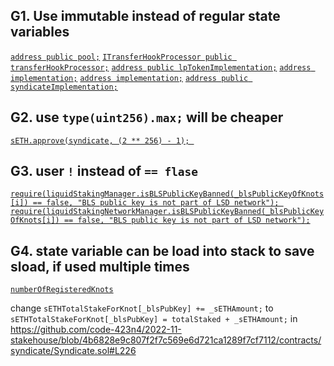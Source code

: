 ## G1. Use immutable instead of regular state variables
[`address public pool;`](https://github.com/code-423n4/2022-11-stakehouse/blob/4b6828e9c807f2f7c569e6d721ca1289f7cf7112/contracts/liquid-staking/GiantLP.sol#L11)
[`ITransferHookProcessor public transferHookProcessor;`](https://github.com/code-423n4/2022-11-stakehouse/blob/4b6828e9c807f2f7c569e6d721ca1289f7cf7112/contracts/liquid-staking/GiantLP.sol#L14)
[`address public lpTokenImplementation;`](https://github.com/code-423n4/2022-11-stakehouse/blob/4b6828e9c807f2f7c569e6d721ca1289f7cf7112/contracts/liquid-staking/LPTokenFactory.sol#L15)
[`address implementation;`](https://github.com/code-423n4/2022-11-stakehouse/blob/4b6828e9c807f2f7c569e6d721ca1289f7cf7112/contracts/liquid-staking/SavETHVaultDeployer.sol#L13)
[`address implementation;`](https://github.com/code-423n4/2022-11-stakehouse/blob/4b6828e9c807f2f7c569e6d721ca1289f7cf7112/contracts/liquid-staking/StakingFundsVaultDeployer.sol#L13)
[`address public syndicateImplementation;`](https://github.com/code-423n4/2022-11-stakehouse/blob/4b6828e9c807f2f7c569e6d721ca1289f7cf7112/contracts/syndicate/SyndicateFactory.sol#L13)

## G2. use `type(uint256).max;` will be cheaper
[`sETH.approve(syndicate, (2 ** 256) - 1); `](https://github.com/code-423n4/2022-11-stakehouse/blob/4b6828e9c807f2f7c569e6d721ca1289f7cf7112/contracts/liquid-staking/LiquidStakingManager.sol#L870)

## G3. user `!` instead of `== flase` 
[`require(liquidStakingManager.isBLSPublicKeyBanned(_blsPublicKeyOfKnots[i]) == false, "BLS public key is not part of LSD network"); `](https://github.com/code-423n4/2022-11-stakehouse/blob/4b6828e9c807f2f7c569e6d721ca1289f7cf7112/contracts/liquid-staking/SavETHVault.sol#L64)
[`require(liquidStakingNetworkManager.isBLSPublicKeyBanned(_blsPublicKeyOfKnots[i]) == false, "BLS public key is not part of LSD network");`](https://github.com/code-423n4/2022-11-stakehouse/blob/4b6828e9c807f2f7c569e6d721ca1289f7cf7112/contracts/liquid-staking/StakingFundsVault.sol#L79)

## G4. state variable can be load into stack to save sload, if used multiple times
[`numberOfRegisteredKnots`](https://github.com/code-423n4/2022-11-stakehouse/blob/4b6828e9c807f2f7c569e6d721ca1289f7cf7112/contracts/syndicate/Syndicate.sol#L189) 


change `sETHTotalStakeForKnot[_blsPubKey] += _sETHAmount;` to `sETHTotalStakeForKnot[_blsPubKey] = totalStaked + _sETHAmount;`
in https://github.com/code-423n4/2022-11-stakehouse/blob/4b6828e9c807f2f7c569e6d721ca1289f7cf7112/contracts/syndicate/Syndicate.sol#L226

